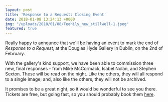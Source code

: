 ```yaml
---
layout: post
title: 'Response to a Request: Closing Event'
date: 2018-01-08 13:24:13 +0000
img: "/uploads/2018/01/08/Feehily_new_stillwell-1.jpeg"
featured: true
---
```

Really happy to announce that we'll be having an event to mark the end of _Response to a Request_, at the Douglas Hyde Gallery in Dublin, on the 2nd of February. 

With the gallery's kind support, we have been able to commission three new, final responses - from Mike McCormack, Isabel Nolan, and Stephen Sexton. These will be read on the night. Like the others, they will all respond to a single image; and, also like the others, they will not be archived. 

It promises to be a great night, so it would be wonderful to see you there. Tickets are free, but going fast, so you should probably book them [here]( "https://www.eventbrite.co.uk/e/response-to-a-request-closing-event-tickets-41871141712?aff=efbeventtix"). 